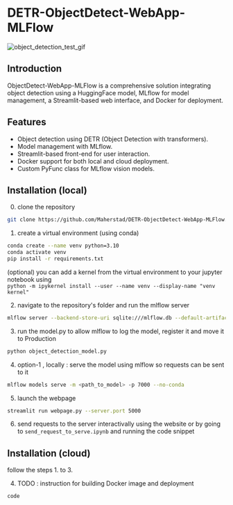 # DETR-ObjectDetect-WebApp-MLFlow
![object_detection_test_gif]([https://media.giphy.com/media/vFKqnCdLPNOKc/giphy.gif](https://jmp.sh/s/GaJXP3NOYIQrdb9KOQpf))



## Introduction
ObjectDetect-WebApp-MLFlow is a comprehensive solution integrating object detection using a HuggingFace model, MLflow for model management, a Streamlit-based web interface, and Docker for deployment. 

## Features
- Object detection using DETR (Object Detection with transformers).
- Model management with MLflow.
- Streamlit-based front-end for user interaction.
- Docker support for both local and cloud deployment.
- Custom PyFunc class for MLflow vision models.


## Installation (local)
0. clone the repository  
```bash
git clone https://github.com/Maherstad/DETR-ObjectDetect-WebApp-MLFlow.git
```

1. create a virtual environment (using conda)  
```bash
conda create --name venv python=3.10 
conda activate venv
pip install -r requirements.txt
```
(optional) you can add a kernel from the virtual environment to your jupyter notebook using   
`python -m ipykernel install --user --name venv --display-name "venv kernel"`


2. navigate to the repository's folder and run the mlflow server
```bash
mlflow server --backend-store-uri sqlite:///mlflow.db --default-artifact-root ./mlruns --host 0.0.0.0 --port 6000
```

3. run the model.py to allow mlflow to log the model, register it and move it to Production
```bash
python object_detection_model.py
```

4. option-1 , locally : serve the model using mlflow so requests can be sent to it
```bash
mlflow models serve -m <path_to_model> -p 7000 --no-conda
```

5. launch the webpage
```bash
streamlit run webpage.py --server.port 5000
```

6. send requests to the server interactivally using the website or by going to `send_request_to_serve.ipynb` and running the code snippet

## Installation (cloud)

follow the steps 1. to 3. 

4. TODO : instruction for building Docker image and deployment
```bash
code
```
